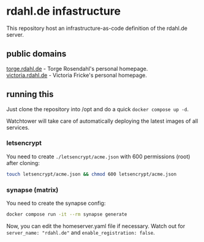 # rdahl.de infastructure

This repository host an infrastructure-as-code definition of the rdahl.de server.

## public domains

[torge.rdahl.de](https://torge.rdahl.de) - Torge Rosendahl's personal homepage.  
[victoria.rdahl.de](https://victoria.rdahl.de) - Victoria Fricke's personal homepage.

## running this

Just clone the repository into /opt and do a quick `docker compose up -d`.

Watchtower will take care of automatically deploying the latest images of all services.

### letsencrypt

You need to create `./letsencrypt/acme.json` with 600 permissions (root) after cloning:

```bash
touch letsencrypt/acme.json && chmod 600 letsencrypt/acme.json
```

### synapse (matrix)

You need to create the synapse config:

```bash
docker compose run -it --rm synapse generate
```

Now, you can edit the homeserver.yaml file if necessary.
Watch out for `server_name: "rdahl.de"` and `enable_registration: false`.
